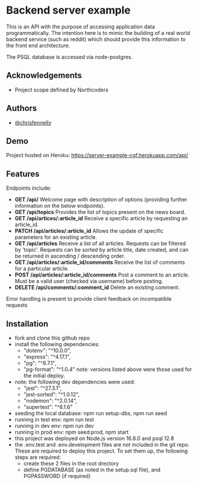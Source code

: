 
# Backend server example

This is an API with the purpose of accessing application data programmatically. The intention here is to mimic the building of a real world backend service (such as reddit) which should provide this information to the front end architecture.

The PSQL database is accessed via node-postgres.


## Acknowledgements

 - Project scope defined by Northcoders

## Authors

- [@chrisfennelly](https://www.github.com/cgfennelly)


## Demo

Project hosted on Heroku: https://server-example-cgf.herokuapp.com/api/


## Features

Endpoints include:
- __GET /api/__ Welcome page with description of options (providing further information on the below endpoints).
- __GET /api/topics__ Provides the list of topics present on the news board.
- __GET /api/artices/:article_id__ Receive a specific article by requesting an article_id.
- __PATCH /api/articles/:article_id__ Allows the update of specific parameters for an existing article.
- __GET /api/articles__ Receive a list of all articles. Requests can be filtered by 'topic'. Requests can be sorted by article title, date created, and can be returned in ascending / descending order.
- __GET /api/articles/:article_id/comments__ Receive the list of comments for a particular article.
- __POST /api/articles/:article_id/comments__ Post a comment to an article. Must be a valid user (checked via username) before posting.
- __DELETE /api/comments/:comment_id__ Delete an existing comment.

Error handling is present to provide client feedback on incompatible requests


## Installation

- fork and clone this github repo
- install the following dependencies:
  -  "dotenv": "^10.0.0",
  -  "express": "^4.17.1",
  -  "pg": "^8.7.1",
  -  "pg-format": "^1.0.4"
      note: versions listed above were those used for the initial deploy.
- note: the following dev dependencies were used:
  -  "jest": "^27.3.1",
  -  "jest-sorted": "^1.0.12",
  -  "nodemon": "^2.0.14",
  -  "supertest": "^6.1.6"
- seeding the local database: npm run setup-dbs, npm run seed
- running in test env: npm run test
- running in dev env: npm run dev
- running in prod env: npm seed:prod, npm start
- this project was deployed on Node.js version 16.8.0 and psql 12.8
- the .env.test and .env.development files are not included in the git repo. These are required to deploy this project. To set them up, the following steps are required:
  - create these 2 files in the root drectory
  - define PGDATABASE (as noted in the setup.sql file), and PGPASSWORD (if required)